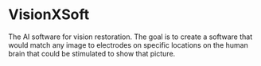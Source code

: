 # VisionXSoft
The AI software for vision restoration. The goal is to create a software that would match any image to electrodes on specific locations on the human brain that could be stimulated to show that picture.
